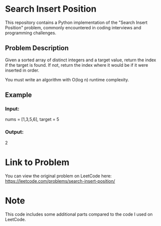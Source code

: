 # Search Insert Position

This repository contains a Python implementation of the "Search Insert Position" problem, commonly encountered in coding interviews and programming challenges.

## Problem Description

Given a sorted array of distinct integers and a target value, return the index if the target is found. If not, return the index where it would be if it were inserted in order.

You must write an algorithm with O(log n) runtime complexity.



## Example
### Input:
nums = [1,3,5,6], target = 5
### Output:
2

# Link to Problem
You can view the original problem on LeetCode here: https://leetcode.com/problems/search-insert-position/

# Note
This code includes some additional parts compared to the code I used on LeetCode.





